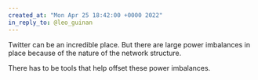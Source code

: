 ```yaml
---
created_at: "Mon Apr 25 18:42:00 +0000 2022"
in_reply_to: @leo_guinan
---
```


Twitter can be an incredible place. But there are large power imbalances in place because of the nature of the network structure.

There has to be tools that help offset these power imbalances.